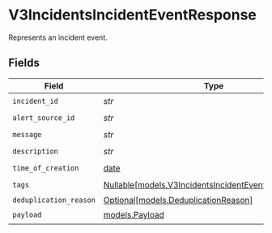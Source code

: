 # V3IncidentsIncidentEventResponse

Represents an incident event.


## Fields

| Field                                                                                                      | Type                                                                                                       | Required                                                                                                   | Description                                                                                                |
| ---------------------------------------------------------------------------------------------------------- | ---------------------------------------------------------------------------------------------------------- | ---------------------------------------------------------------------------------------------------------- | ---------------------------------------------------------------------------------------------------------- |
| `incident_id`                                                                                              | *str*                                                                                                      | :heavy_check_mark:                                                                                         | N/A                                                                                                        |
| `alert_source_id`                                                                                          | *str*                                                                                                      | :heavy_check_mark:                                                                                         | N/A                                                                                                        |
| `message`                                                                                                  | *str*                                                                                                      | :heavy_check_mark:                                                                                         | N/A                                                                                                        |
| `description`                                                                                              | *str*                                                                                                      | :heavy_check_mark:                                                                                         | N/A                                                                                                        |
| `time_of_creation`                                                                                         | [date](https://docs.python.org/3/library/datetime.html#date-objects)                                       | :heavy_check_mark:                                                                                         | N/A                                                                                                        |
| `tags`                                                                                                     | [Nullable[models.V3IncidentsIncidentEventResponseTags]](../models/v3incidentsincidenteventresponsetags.md) | :heavy_check_mark:                                                                                         | N/A                                                                                                        |
| `deduplication_reason`                                                                                     | [Optional[models.DeduplicationReason]](../models/deduplicationreason.md)                                   | :heavy_minus_sign:                                                                                         | N/A                                                                                                        |
| `payload`                                                                                                  | [models.Payload](../models/payload.md)                                                                     | :heavy_check_mark:                                                                                         | N/A                                                                                                        |